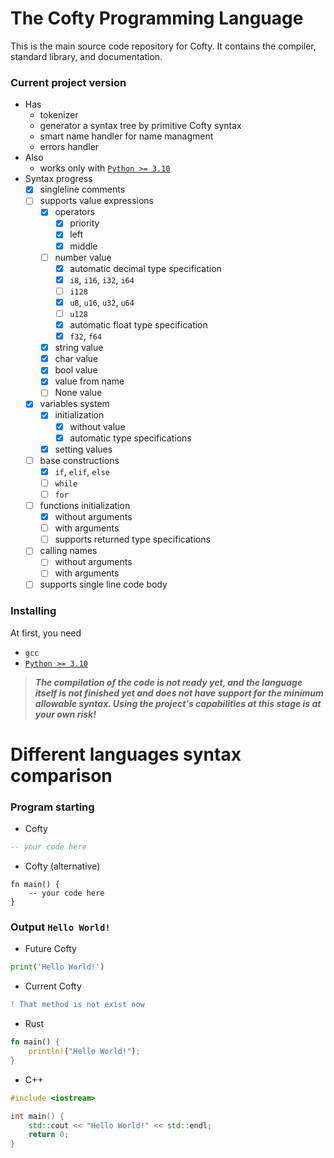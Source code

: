 # The Cofty Programming Language
This is the main source code repository for Cofty. It contains the compiler, standard library, and documentation.

<!--A smart compiler makes it possible to write less code with the same efficiency and safy of its execution as if you were writing it by [Rust](https://www.rust-lang.org).-->

[`Python >= 3.10`]: https://www.python.org/downloads/

### Current project version
- Has
  - tokenizer
  - generator a syntax tree by primitive Cofty syntax
  - smart name handler for name managment
  - errors handler
- Also
  - works only with [`Python >= 3.10`]
- Syntax progress
  - [x] singleline comments
  - [ ] supports value expressions
    - [x] operators
      - [x] priority
      - [x] left
      - [x] middle
    - [ ] number value
      - [x] automatic decimal type specification
      - [x] `i8`, `i16`, `i32`, `i64`
      - [ ] `i128`
      - [x] `u8`, `u16`, `u32`, `u64`
      - [ ] `u128`
      - [x] automatic float type specification
      - [x] `f32`, `f64`
    - [x] string value
    - [x] char value
    - [x] bool value
    - [x] value from name
    - [ ] None value
  - [x] variables system
    - [x] initialization
      - [x] without value
      - [x] automatic type specifications
    - [x] setting values
  - [ ] base constructions
    - [x] `if`, `elif`, `else`
    - [ ] `while`
    - [ ] `for`
  - [ ] functions initialization
    - [x] without arguments
    - [ ] with arguments
    - [ ] supports returned type specifications
  - [ ] calling names
    - [ ] without arguments
    - [ ] with arguments
  - [ ] supports single line code body

### Installing
At first, you need
- `gcc`
- [`Python >= 3.10`]

> __*The compilation of the code is not ready yet, and the language itself is not finished yet and does not have support for the minimum allowable syntax. Using the project's capabilities at this stage is at your own risk!*__

# Different languages syntax comparison
### Program starting
- Cofty
```sql
-- your code here
```
- Cofty (alternative)
```applescript
fn main() {
    -- your code here
}
```

### Output `Hello World!`
- Future Cofty
```python
print('Hello World!')
```
- Current Cofty
```diff
! That method is not exist now
```
<!--```python
printf('Hello World!')
```-->
- Rust
```Rust
fn main() {
    println!("Hello World!");
}
```
- C++
```cpp
#include <iostream>

int main() {
    std::cout << "Hello World!" << std::endl;
    return 0;
}
```

